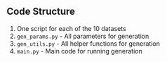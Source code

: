## Code Structure

1. One script for each of the 10 datasets
2. `gen_params.py` - All parameters for generation 
3. `gen_utils.py` - All helper functions for generation
4. `main.py` - Main code for running generation